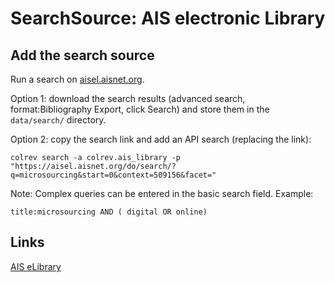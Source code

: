 # SearchSource: AIS electronic Library

<!--
Note: This document is currently under development. It will contain the following elements.

- description
- coverage (disciplines, types of work)
- supported (details): run_search (including updates), load,  prep (including get_masterdata)
 -->


## Add the search source

Run a search on [aisel.aisnet.org](https://aisel.aisnet.org/).

Option 1: download the search results (advanced search, format:Bibliography Export, click Search) and store them in the `data/search/` directory.

Option 2: copy the search link and add an API search (replacing the link):

```
colrev search -a colrev.ais_library -p "https://aisel.aisnet.org/do/search/?q=microsourcing&start=0&context=509156&facet="
```

Note: Complex queries can be entered in the basic search field. Example:

```
title:microsourcing AND ( digital OR online)
```

## Links

[AIS eLibrary](https://aisel.aisnet.org/)
